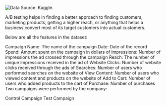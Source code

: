 
![Data Source: Kaggle.](https://www.kaggle.com/datasets/amirmotefaker/ab-testing-dataset)

A/B testing helps in finding a better approach to finding customers, marketing products, getting a higher reach, or anything that helps a business convert most of its target customers into actual customers.

Below are all the features in the dataset:

Campaign Name: The name of the campaign
Date: Date of the record
Spend: Amount spent on the campaign in dollars
of Impressions: Number of impressions the ad crossed through the campaign
Reach: The number of unique impressions received in the ad
of Website Clicks: Number of website clicks received through the ads
of Searches: Number of users who performed searches on the website
of View Content: Number of users who viewed content and products on the website
of Add to Cart: Number of users who added products to the cart
of Purchase: Number of purchases
Two campaigns were performed by the company:

Control Campaign
Test Campaign